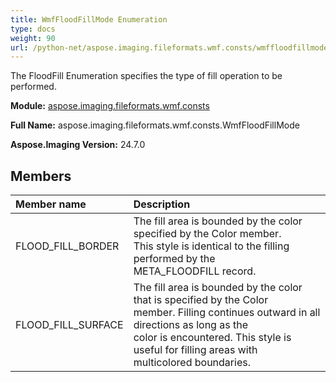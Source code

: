 ```yaml
---
title: WmfFloodFillMode Enumeration
type: docs
weight: 90
url: /python-net/aspose.imaging.fileformats.wmf.consts/wmffloodfillmode/
---
```


The FloodFill Enumeration specifies the type of fill operation to be<br/>                performed.

**Module:** [aspose.imaging.fileformats.wmf.consts](/imaging/python-net/aspose.imaging.fileformats.wmf.consts/)

**Full Name:** aspose.imaging.fileformats.wmf.consts.WmfFloodFillMode

**Aspose.Imaging Version:** 24.7.0

## **Members**
| **Member name** | **Description** |
| :- | :- |
| FLOOD_FILL_BORDER | The fill area is bounded by the color specified by the Color member.<br/>                This style is identical to the filling performed by the<br/>                META_FLOODFILL record. |
| FLOOD_FILL_SURFACE | The fill area is bounded by the color that is specified by the Color<br/>                member. Filling continues outward in all directions as long as the<br/>                color is encountered. This style is useful for filling areas with<br/>                multicolored boundaries. |

